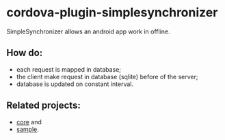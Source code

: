 # cordova-plugin-simplesynchronizer
SimpleSynchronizer allows an android app work in offline.


## How do:
* each request is mapped in database;
* the client make request in database (sqlite) before of the server;
* database is updated on constant interval.


## Related projects:
* [core](https://github.com/aristofanio/simplesynchronizer-core) and
* [sample](https://github.com/aristofanio/cordova-plugin-simplesynchronizer-sample).
